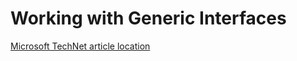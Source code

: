 # Working with Generic Interfaces

[Microsoft TechNet article location](https://social.technet.microsoft.com/wiki/contents/articles/53553.generic-interfaces-c.aspx)
